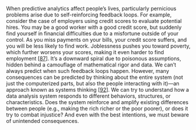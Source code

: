When predictive analytics affect people’s lives, particularly pernicious problems arise due to
self-reinforcing feedback loops. For example, consider the case of employers using credit scores to
evaluate potential hires. You may be a good worker with a good credit score, but suddenly find
yourself in financial difficulties due to a misfortune outside of your control. As you miss payments
on your bills, your credit score suffers, and you will be less likely to find work. Joblessness
pushes you toward poverty, which further worsens your scores, making it even harder to find
employment [[87](ch12.html#ONeil2016vh)]. It’s a downward spiral due to
poisonous assumptions, hidden behind a camouflage of mathematical rigor and data. 
We can’t always predict when such feedback loops happen. However, many consequences can be predicted
by thinking about the entire system (not just the computerized parts, but also the people
interacting with it)—an approach known as systems thinking
[[92](ch12.html#Meadows2008wq)].
We can try to understand how a data analysis system responds to different behaviors, structures, or
characteristics. Does the system reinforce and amplify existing differences between people (e.g.,
making the rich richer or the poor poorer), or does it try to combat injustice? And even with the
best intentions, we must beware of unintended consequences.